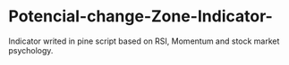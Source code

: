 # Potencial-change-Zone-Indicator-
Indicator writed in pine script based on RSI, Momentum and stock market psychology. 
